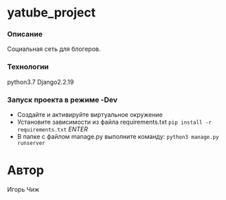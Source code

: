 # yatube_project
### Описание
Социальная сеть для блогеров.
### Технологии
python3.7
Django2.2.19
### Запуск проекта в режиме  -Dev
- Создайте и активируйте виртуальное окружение
- Установите зависимости из файла requirements.txt
``` pip install -r requirements.txt ```
*ENTER*
- В папке с файлом manage.py выполните команду:
``` python3 manage.py runserver ```

# Автор
Игорь Чиж

